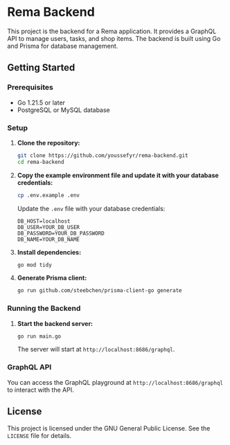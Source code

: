 # Rema Backend

This project is the backend for a Rema application. It provides a GraphQL API to manage users, tasks, and shop items. The backend is built using Go and Prisma for database management.


## Getting Started

### Prerequisites

- Go 1.21.5 or later
- PostgreSQL or MySQL database

### Setup

1. **Clone the repository:**

    ```sh
    git clone https://github.com/youssefyr/rema-backend.git
    cd rema-backend
    ```

2. **Copy the example environment file and update it with your database credentials:**

    ```sh
    cp .env.example .env
    ```

    Update the `.env` file with your database credentials:

    ```env
    DB_HOST=localhost
    DB_USER=YOUR_DB_USER
    DB_PASSWORD=YOUR_DB_PASSWORD
    DB_NAME=YOUR_DB_NAME
    ```

3. **Install dependencies:**

    ```sh
    go mod tidy
    ```

4. **Generate Prisma client:**

    ```sh
    go run github.com/steebchen/prisma-client-go generate
    ```

### Running the Backend

1. **Start the backend server:**

    ```sh
    go run main.go
    ```

    The server will start at `http://localhost:8686/graphql`.

### GraphQL API

You can access the GraphQL playground at `http://localhost:8686/graphql` to interact with the API.

## License

This project is licensed under the GNU General Public License. See the `LICENSE` file for details.